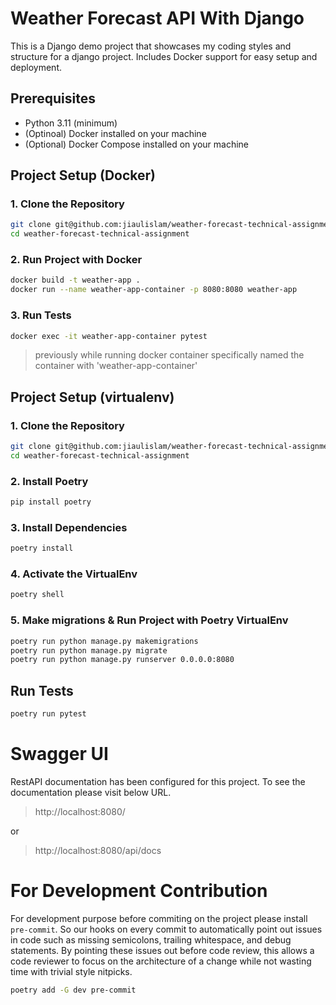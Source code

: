 # Weather Forecast API With Django

This is a Django demo project that showcases my coding styles and structure for a django project. Includes Docker support for easy setup and deployment.

## Prerequisites

- Python 3.11 (minimum)
- (Optinoal) Docker installed on your machine
- (Optional) Docker Compose installed on your machine

## Project Setup (Docker)

### 1. Clone the Repository

```sh
git clone git@github.com:jiaulislam/weather-forecast-technical-assignment.git
cd weather-forecast-technical-assignment
```

### 2. Run Project with Docker

```sh
docker build -t weather-app .
docker run --name weather-app-container -p 8080:8080 weather-app
```

### 3. Run Tests

```sh
docker exec -it weather-app-container pytest
```
> previously while running docker container specifically named the container with 'weather-app-container'

## Project Setup (virtualenv)

### 1. Clone the Repository

```sh
git clone git@github.com:jiaulislam/weather-forecast-technical-assignment.git
cd weather-forecast-technical-assignment
```

### 2. Install Poetry

```sh
pip install poetry
```

### 3. Install Dependencies

```sh
poetry install
```

### 4. Activate the VirtualEnv

```sh
poetry shell
```

### 5. Make migrations & Run Project with Poetry VirtualEnv

```sh
poetry run python manage.py makemigrations
poetry run python manage.py migrate
poetry run python manage.py runserver 0.0.0.0:8080
```

## Run Tests

```sh
poetry run pytest
```

# Swagger UI

RestAPI documentation has been configured for this project. To see the documentation please
visit below URL.


> http://localhost:8080/

or

> http://localhost:8080/api/docs

# For Development Contribution
For development purpose before commiting on the project please install `pre-commit`. So our hooks on every commit to automatically point out issues in code such as missing semicolons, trailing whitespace, and debug statements. By pointing these issues out before code review, this allows a code reviewer to focus on the architecture of a change while not wasting time with trivial style nitpicks.

```sh
poetry add -G dev pre-commit
```
